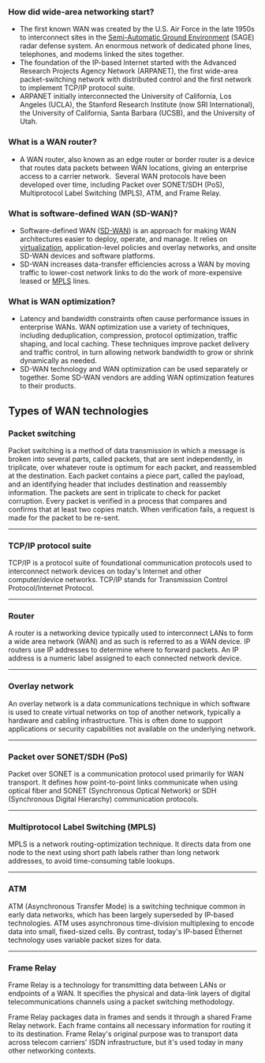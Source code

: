 ### How did wide-area networking start?

- The first known WAN was created by the U.S. Air Force in the late 1950s to interconnect sites in the [Semi-Automatic Ground Environment](https://en.wikipedia.org/wiki/Semi-Automatic_Ground_Environment "Semi-Automatic Ground Environment") (SAGE) radar defense system. An enormous network of dedicated phone lines, telephones, and modems linked the sites together.
- The foundation of the IP-based Internet started with the Advanced Research Projects Agency Network (ARPANET), the first wide-area packet-switching network with distributed control and the first network to implement TCP/IP protocol suite.
- ARPANET initially interconnected the University of California, Los Angeles (UCLA), the Stanford Research Institute (now SRI International), the University of California, Santa Barbara (UCSB), and the University of Utah.

### What is a WAN router?

- A WAN router, also known as an edge router or border router is a device that routes data packets between WAN locations, giving an enterprise access to a carrier network.  Several WAN protocols have been developed over time, including Packet over SONET/SDH (PoS), Multiprotocol Label Switching (MPLS), ATM, and Frame Relay.

### What is software-defined WAN (SD-WAN)?

- Software-defined WAN ([SD-WAN](https://www.cisco.com/c/en/us/solutions/enterprise-networks/sd-wan/what-is-sd-wan.html)) is an approach for making WAN architectures easier to deploy, operate, and manage. It relies on [virtualization](https://www.cisco.com/c/en/us/solutions/enterprise-networks/what-is-virtualization.html), application-level policies and overlay networks, and onsite SD-WAN devices and software platforms.
- SD-WAN increases data-transfer efficiencies across a WAN by moving traffic to lower-cost network links to do the work of more-expensive leased or [MPLS](https://www.cisco.com/c/en/us/products/ios-nx-os-software/multiprotocol-label-switching-mpls/index.html#~resources) lines. 

### What is WAN optimization?

- Latency and bandwidth constraints often cause performance issues in enterprise WANs. WAN optimization use a variety of techniques, including deduplication, compression, protocol optimization, traffic shaping, and local caching. These techniques improve packet delivery and traffic control, in turn allowing network bandwidth to grow or shrink dynamically as needed.
- SD-WAN technology and WAN optimization can be used separately or together. Some SD-WAN vendors are adding WAN optimization features to their products.

## Types of WAN technologies

### Packet switching

Packet switching is a method of data transmission in which a message is broken into several parts, called packets, that are sent independently, in triplicate, over whatever route is optimum for each packet, and reassembled at the destination. Each packet contains a piece part, called the payload, and an identifying header that includes destination and reassembly information. The packets are sent in triplicate to check for packet corruption. Every packet is verified in a process that compares and confirms that at least two copies match. When verification fails, a request is made for the packet to be re-sent.

---

### TCP/IP protocol suite

TCP/IP is a protocol suite of foundational communication protocols used to interconnect network devices on today's Internet and other computer/device networks. TCP/IP stands for Transmission Control Protocol/Internet Protocol.

---

### Router

A router is a networking device typically used to interconnect LANs to form a wide area network (WAN) and as such is referred to as a WAN device. IP routers use IP addresses to determine where to forward packets. An IP address is a numeric label assigned to each connected network device.

---

### Overlay network

An overlay network is a data communications technique in which software is used to create virtual networks on top of another network, typically a hardware and cabling infrastructure. This is often done to support applications or security capabilities not available on the underlying network.

---

### Packet over SONET/SDH (PoS)

Packet over SONET is a communication protocol used primarily for WAN transport. It defines how point-to-point links communicate when using optical fiber and SONET (Synchronous Optical Network) or SDH (Synchronous Digital Hierarchy) communication protocols.

---

### Multiprotocol Label Switching (MPLS)

MPLS is a network routing-optimization technique. It directs data from one node to the next using short path labels rather than long network addresses, to avoid time-consuming table lookups.

---

### ATM

ATM (Asynchronous Transfer Mode) is a switching technique common in early data networks, which has been largely superseded by IP-based technologies. ATM uses asynchronous time-division multiplexing to encode data into small, fixed-sized cells. By contrast, today's IP-based Ethernet technology uses variable packet sizes for data.

---

### Frame Relay

Frame Relay is a technology for transmitting data between LANs or endpoints of a WAN. It specifies the physical and data-link layers of digital telecommunications channels using a packet switching methodology.

Frame Relay packages data in frames and sends it through a shared Frame Relay network. Each frame contains all necessary information for routing it to its destination. Frame Relay's original purpose was to transport data across telecom carriers' ISDN infrastructure, but it's used today in many other networking contexts.